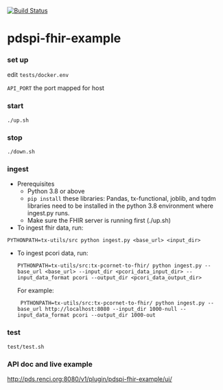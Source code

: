 [![Build Status](https://travis-ci.com/RENCI/pdspi-fhir-example.svg?branch=master)](https://travis-ci.com/RENCI/pdspi-fhir-example)
# pdspi-fhir-example

### set up
edit `tests/docker.env`

`API_PORT` the port mapped for host

### start

```
./up.sh
```

### stop
```
./down.sh
```

### ingest

- Prerequisites 
  	- Python 3.8 or above
  	- `pip install` these libraries: Pandas, tx-functional, joblib, and tqdm libraries need to be installed in the python 3.8 environment where ingest.py runs.
    - Make sure the FHIR server is running first (./up.sh)
- To ingest fhir data, run:

```
PYTHONPATH=tx-utils/src python ingest.py <base_url> <input_dir>
```

- To ingest pcori data, run:

  ```
  PYTHONPATH=tx-utils/src:tx-pcornet-to-fhir/ python ingest.py --base_url <base_url> --input_dir <pcori_data_input_dir> --input_data_format pcori --output_dir <pcori_data_output_dir>
  ```
  For example: 
  ```
   PYTHONPATH=tx-utils/src:tx-pcornet-to-fhir/ python ingest.py --base_url http://localhost:8080 --input_dir 1000-null --input_data_format pcori --output_dir 1000-out
  ```

### test

```
test/test.sh
```

### API doc and live example
http://pds.renci.org:8080/v1/plugin/pdspi-fhir-example/ui/
